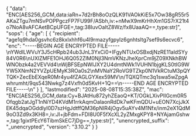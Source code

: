 {
	"data": "ENC[AES256_GCM,data:iaRn+7d2rBh8oOzQLK91VAOkKiE5x7Ow38gR55r5AKaZTgu7mNSvPOPPgczFP7FU99F/ASbh,iv:+nMwX9mKrHhXm1GS7rX21t4o7NoA8vAFCAetBCpUFGE=,tag:38IuvOaItZ8Wz/fx8UaaAQ==,type:str]",
	"sops": {
		"age": [
			{
				"recipient": "age1q9hda0gsvhc6z8kxlxhhf6u4l9rmazyfgpylz6gnhtsltg7sef9s6ecvc6",
				"enc": "-----BEGIN AGE ENCRYPTED FILE-----\nYWdlLWVuY3J5cHRpb24ub3JnL3YxCi0+IFgyNTUxOSBxdjNzRE11aldSYy84V0R6\nUXlZMFE1OHJ6Q052ZlM0Njl3NmVKNzJheXprCm9jZ09XNkhBWWNObzk4a2VEVVd4\nWjBFSEpNWlJXY2U4dmtNWk1VUHN1bjgKLS0tIG9WYW5XNmN2YVZpUEMyK3ROa0s2\nMVNaY2RoVG9TZkp0N1VkRCtuM3pQYTQK+ZecEbEXqeR0Mr4yu4fZAGLGYXex59MV\n/TQXQTmc3q1swa5wZpgAwhrumht/9qs543Nwkg7z4Vxfh0d5KvH+1Q==\n-----END AGE ENCRYPTED FILE-----\n"
			}
		],
		"lastmodified": "2025-08-08T15:35:38Z",
		"mac": "ENC[AES256_GCM,data:Cy+BJAtHu872yhZEaoQ+KT/OGkLXivPIIGcm0R5Ofqgb2atJgT1nNiYD4KVdM1rrkAqmOalaonRdDk7wKFmQDU+uEON7XcjJkXEK45dqaOGddlyI0D7szHgJdtffQM36pNIR4jOgv5uAYv4M1Nfx/inm2eX1QdM9oO3Zd9x3KH8=,iv:Jl+jbFdm+FDI8U0F5fXcXL2yZMxgKPY8+NYAjamGshw=,tag:1gixtPEcY6TibmSkEC7jDg==,type:str]",
		"unencrypted_suffix": "_unencrypted",
		"version": "3.10.2"
	}
}
